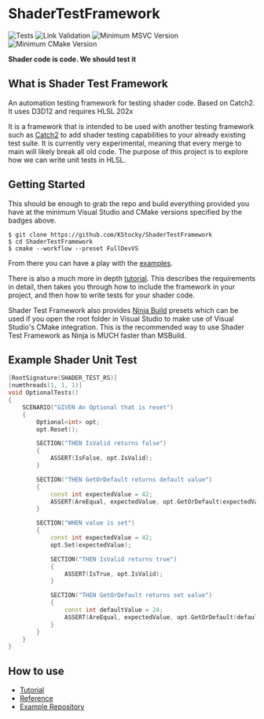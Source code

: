 # ShaderTestFramework

![Tests](https://github.com/KStocky/ShaderTestFramework/actions/workflows/BuildAndRunTests.yml/badge.svg)
![Link Validation](https://github.com/KStocky/ShaderTestFramework/actions/workflows/LinkValidation.yml/badge.svg)
![Minimum MSVC Version](https://byob.yarr.is/KStocky/ShaderTestFramework/MinMSVCVersion)
![Minimum CMake Version](https://byob.yarr.is/KStocky/ShaderTestFramework/MinCMakeVersion)

**Shader code is code. We should test it**

## What is Shader Test Framework

An automation testing framework for testing shader code. Based on Catch2. It uses D3D12 and requires HLSL 202x

It is a framework that is intended to be used with another testing framework such as [Catch2](https://github.com/catchorg/Catch2/tree/devel) to add shader testing capabilities to your already existing test suite. It is currently very experimental, meaning that every merge to main will likely break all old code. The purpose of this project is to explore how we can write unit tests in HLSL.

## Getting Started

This should be enough to grab the repo and build everything provided you have at the minimum Visual Studio and CMake versions specified by the badges above.
```
$ git clone https://github.com/KStocky/ShaderTestFramework
$ cd ShaderTestFramework
$ cmake --workflow --preset FullDevVS
```

From there you can have a play with the [examples](./examples).

There is also a much more in depth [tutorial](docs/Tutorial.md). This describes the requirements in detail, then takes you through how to include the framework in your project, and then how to write tests for your shader code.

Shader Test Framework also provides [Ninja Build](https://ninja-build.org/) presets which can be used if you open the root folder in Visual Studio to make use of Visual Studio's CMake integration.
This is the recommended way to use Shader Test Framework as Ninja is MUCH faster than MSBuild.

## Example Shader Unit Test

```c++
[RootSignature(SHADER_TEST_RS)]
[numthreads(1, 1, 1)]
void OptionalTests()
{
    SCENARIO("GIVEN An Optional that is reset")
    {
        Optional<int> opt;
        opt.Reset();

        SECTION("THEN IsValid returns false")
        {
            ASSERT(IsFalse, opt.IsValid);
        }

        SECTION("THEN GetOrDefault returns default value")
        {
            const int expectedValue = 42;
            ASSERT(AreEqual, expectedValue, opt.GetOrDefault(expectedValue));
        }

        SECTION("WHEN value is set")
        {
            const int expectedValue = 42;
            opt.Set(expectedValue);

            SECTION("THEN IsValid returns true")
            {
                ASSERT(IsTrue, opt.IsValid);
            }

            SECTION("THEN GetOrDefault returns set value")
            {
                const int defaultValue = 24;
                ASSERT(AreEqual, expectedValue, opt.GetOrDefault(defaultValue));
            }
        }
    }
}
```

## How to use

- [Tutorial](./docs/Tutorial.md)
- [Reference](./docs/ShaderTestFramework.md)
- [Example Repository](https://github.com/KStocky/ShaderTestFrameworkExamples)
